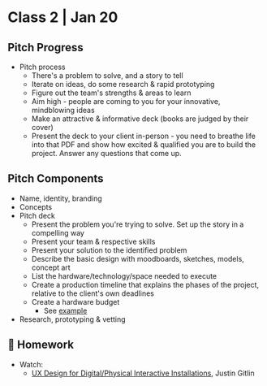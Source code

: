 # Class 2 | Jan 20

## Pitch Progress

- Pitch process
  - There's a problem to solve, and a story to tell
  - Iterate on ideas, do some research & rapid prototyping
  - Figure out the team's strengths & areas to learn
  - Aim high - people are coming to you for your innovative, mindblowing ideas
  - Make an attractive & informative deck (books are judged by their cover)
  - Present the deck to your client in-person - you need to breathe life into that PDF and show how excited & qualified you are to build the project. Answer any questions that come up.

## Pitch Components

- Name, identity, branding
- Concepts
- Pitch deck
  - Present the problem you're trying to solve. Set up the story in a compelling way
  - Present your team & respective skills
  - Present your solution to the identified problem
  - Describe the basic design with moodboards, sketches, models, concept art
  - List the hardware/technology/space needed to execute
  - Create a production timeline that explains the phases of the project, relative to the client's own deadlines
  - Create a hardware budget
    - See [example](../docs/example-hardware-budget.md)
- Research, prototyping & vetting

## 📝 Homework

- Watch: 
  - [UX Design for Digital/Physical Interactive Installations](https://www.youtube.com/watch?v=yyLmucX7qrs), Justin Gitlin
